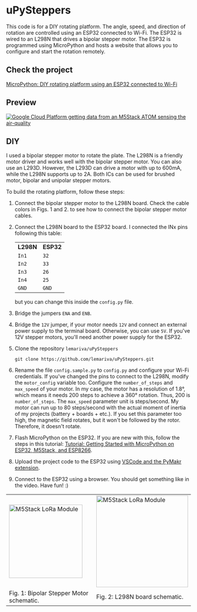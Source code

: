 # uPySteppers

This code is for a DIY rotating platform. The angle, speed, and direction of rotation are controlled using an ESP32 connected to Wi-Fi. The ESP32 is wired to an L298N that drives a bipolar stepper motor. The ESP32 is programmed using MicroPython and hosts a website that allows you to configure and start the rotation remotely.

## Check the project
[MicroPython: DIY rotating platform using an ESP32 connected to Wi-Fi](https://lemariva.com/blog/2020/06/micropython-diy-rotating-platform-wifi)

## Preview
[![Google Cloud Platform getting data from an M5Stack ATOM sensing the air-quality](https://img.youtube.com/vi/ZLaloms90uk/0.jpg)](https://www.youtube.com/watch?v=ZLaloms90uk)

## DIY
I used a bipolar stepper motor to rotate the plate. The L298N is a friendly motor driver and works well with the bipolar stepper motor. You can also use an L293D. However, the L293D can drive a motor with up to 600mA, while the L298N supports up to 2A. Both ICs can be used for brushed motor, bipolar and unipolar stepper motors. 

To build the rotating platform, follow these steps:

1. Connect the bipolar stepper motor to the L298N board. Check the cable colors in Figs. 1 and 2. to see how to connect the bipolar stepper motor cables.
2. Connect the L298N board to the ESP32 board. I connected the INx pins following this table:

    |   |   |
    |:--|:--|
    | **L298N**  | **ESP32**  |
    |`In1`| `32`|
    |`In2`|`33`|
    |`In3`|`26`|
    |`In4`|`25`|
    |`GND`|`GND`|
    but you can change this inside the `config.py` file.
3. Bridge the jumpers `ENA` and `ENB`.
4. Bridge the `12V` jumper, if your motor needs `12V` and connect an external power supply to the terminal board. Otherwise, you can use `5V`. If you've 12V stepper motors, you'll need another power supply for the ESP32.
5. Clone the repository `lemariva/uPySteppers`
    ```
    git clone https://github.com/lemariva/uPySteppers.git
    ```
6. Rename the file `config.sample.py` to `config.py` and configure your Wi-Fi credentials. If you've changed the pins to connect to the L298N, modify the `motor_config` variable too. Configure the `number_of_steps` and `max_speed` of your motor. In my case, the motor has a resolution of 1.8°, which means it needs 200 steps to achieve a 360° rotation. Thus, 200 is `number_of_steps`. The `max_speed` parameter unit is steps/second. My motor can run up to 80 steps/second with the actual moment of inertia of my projects (battery + boards + etc.). If you set this parameter too high, the magnetic field rotates, but it won't be followed by the rotor. Therefore, it doesn't rotate.
7. Flash MicroPython on the ESP32. If you are new with this, follow the steps in this tutorial: [Tutorial: Getting Started with MicroPython on ESP32, M5Stack, and ESP8266](https://lemariva.com/blog/2020/03/tutorial-getting-started-micropython-v20).
8. Upload the project code to the ESP32 using [VSCode and the PyMakr extension](https://lemariva.com/blog/2018/12/micropython-visual-studio-code-as-ide).
9. Connect to the ESP32 using a browser. You should get something like in the video. Have fun! :)

|       |       |
|:------|:------|
|<img src="https://lemariva.com/storage/app/uploads/public/5ed/3f4/341/5ed3f43411007274796422.png" width="200px" alt="M5Stack LoRa Module">|<img src="https://lemariva.com/storage/app/uploads/public/5ed/3f4/315/5ed3f4315706e888682350.png" width="250px" alt="M5Stack LoRa Module">|
|Fig. 1: Bipolar Stepper Motor schematic.| Fig. 2: L298N board schematic. |
